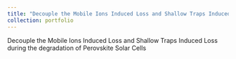 ```yaml
---
title: "Decouple the Mobile Ions Induced Loss and Shallow Traps Induced Loss during the degradation of Perovskite Solar Cells"
collection: portfolio
---
```

Decouple the Mobile Ions Induced Loss and Shallow Traps Induced Loss during the degradation of Perovskite Solar Cells
